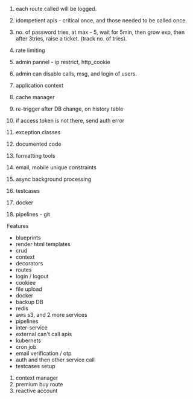 1. each route called will be logged.
2. idompetient apis - critical once, and those needed to be called once.
3. no. of password tries, at max - 5, wait for 5min, then grow exp, then 
   after 3tries, raise a ticket. (track no. of tries).
4. rate limiting
5. admin pannel - ip restrict, http_cookie
6. admin can disable calls, msg, and login of users.



1. application context
2. cache manager
3. re-trigger after DB change, on history table
4. if access token is not there, send auth error
5. exception classes
6. documented code
7. formatting tools
8. email, mobile unique constraints
9. async background processing
10. testcases
11. docker 
12. pipelines - git


Features


- blueprints
- render html templates
- crud
- context
- decorators
- routes
- login / logout
- cookiee
- file upload 
- docker
- backup DB
- redis
- aws s3, and 2 more services
- pipelines
- inter-service
- external can't call apis
- kubernets
- cron job
- email verification / otp
- auth and then other service call
- testcases setup



1. context manager
2. premium buy route
3. reactive account 